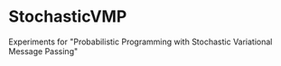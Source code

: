 # StochasticVMP
Experiments for "Probabilistic Programming with Stochastic Variational Message Passing"
